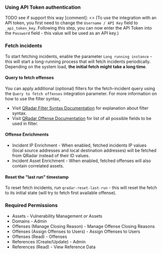### Using API Token authentication
TODO see if support this way
[comment]: <> (To use the integration with an API token, you first need to change the `Username / API Key` field to `_api_token_key`. Following this step, you can now enter the API Token into the `Password` field - this value will be used as an API key.)

### Fetch incidents
To start fetching incidents, enable the parameter `Long running instance` - this will start a long-running process that will fetch incidents periodically.
Depending on the system load, **the initial fetch might take a long time**.

#### Query to fetch offenses
You can apply additional (optional) filters for the fetch-incident query using the `Query to fetch offenses` integration parameter. For more information on how to use the filter syntax, 
- Visit [QRadar Filter Syntax Documentation](https://www.ibm.com/support/knowledgecenter/en/SS42VS_7.3.3/com.ibm.qradar.doc/c_rest_api_filtering.html) for explanation about filter syntax.
- Visit [QRadar Offense Documentation](https://www.ibm.com/support/knowledgecenter/SS42VS_SHR/com.ibm.qradarapi.doc/c_rest_api_filtering.html) for list of all possible fields to be used in filter.

#### Offense Enrichments
* Incident IP Enrichment - When enabled, fetched incidents IP values (local source addresses and local destination addresses) will be fetched from QRadar instead of their ID values.
* Incident Asset Enrichment - When enabled, fetched offenses will also contain correlated assets.

#### Reset the "last run" timestamp
To reset fetch incidents, run `qradar-reset-last-run` - this will reset the fetch to its initial state (will try to fetch first available offense).

### Required Permissions
* Assets - Vulnerability Management *or* Assets
* Domains - Admin
* Offenses (Manage Closing Reason) - Manage Offense Closing Reasons
* Offenses (Assign Offenses to Users) - Assign Offenses to Users
* Offenses (Read) - Offenses
* References (Create/Update) - Admin
* References (Read) - View Reference Data
